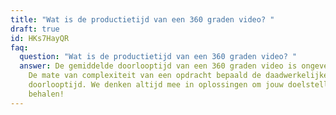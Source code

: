 ```yaml
---
title: "Wat is de productietijd van een 360 graden video? "
draft: true
id: HKs7HayQR
faq:
  question: "Wat is de productietijd van een 360 graden video? "
  answer: De gemiddelde doorlooptijd van een 360 graden video is ongeveer 1 maand.
    De mate van complexiteit van een opdracht bepaald de daadwerkelijke
    doorlooptijd. We denken altijd mee in oplossingen om jouw doelstellingen te
    behalen!
---
```

